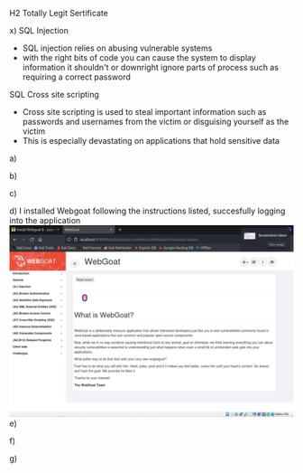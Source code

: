H2 Totally Legit Sertificate

x)
SQL Injection

- SQL injection relies on abusing vulnerable systems
- with the right bits of code you can cause the system to display information it shouldn't or downright ignore parts of process such as requiring a correct password

SQL Cross site scripting

- Cross site scripting is used to steal important information such as passwords and usernames from the victim or disguising yourself as the victim 
- This is especially devastating on applications that hold sensitive data


a)

b)

c)

d) I installed Webgoat following the instructions listed, succesfully logging into the application
![image](https://github.com/JoonasDemo/Tunkeutumistestaus/blob/main/Webgoat1.jpg)
e)

f)

g)
